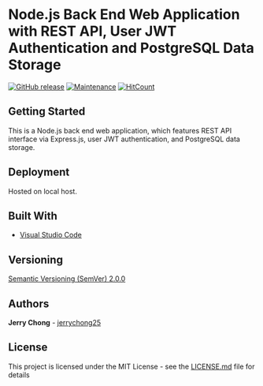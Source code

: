 # Node.js Back End Web Application with REST API, User JWT Authentication and PostgreSQL Data Storage


[![GitHub release](https://img.shields.io/github/release/jerrychong25/node-express-postgres-passport-jwt.svg)](https://gitHub.com/jerrychong25/node-express-postgres-passport-jwt/releases/)
[![Maintenance](https://img.shields.io/badge/Maintained%3F-yes-green.svg)](https://github.com/jerrychong25/node-express-postgres-passport-jwt/graphs/commit-activity)
[![HitCount](http://hits.dwyl.com/jerrychong25/node-express-postgres-passport-jwt.svg)](http://hits.dwyl.com/jerrychong25/node-express-postgres-passport-jwt)

## Getting Started

This is a Node.js back end web application, which features REST API interface via Express.js, user JWT authentication, and PostgreSQL data storage.

## Deployment

Hosted on local host.

## Built With

* [Visual Studio Code](https://code.visualstudio.com/)

## Versioning

[Semantic Versioning (SemVer) 2.0.0](http://semver.org/)

## Authors

**Jerry Chong** - [jerrychong25](https://github.com/jerrychong25)

## License

This project is licensed under the MIT License - see the [LICENSE.md](LICENSE.md) file for details
